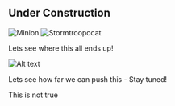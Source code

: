 ## Under Construction 

![Minion](https://octodex.github.com/images/minion.png)
![Stormtroopocat](https://octodex.github.com/images/stormtroopocat.jpg "The Stormtroopocat")

Lets see where this all ends up!

![Alt text][id]

Lets see how far we can push this - Stay tuned!

[id]: https://octodex.github.com/images/dojocat.jpg  "The Dojocat"

This is not true
